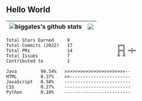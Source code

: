 ## Hello World

| <img align="center" src="https://github-readme-stats.vercel.app/api?username=biggates&count_private=true&show_icons=true&hide=issues,contribs&hide_border=true&cache_seconds=86400" alt="biggates's github stats" /> | <img align="center" src="https://github-readme-stats.vercel.app/api/top-langs/?username=biggates&count_private=true&layout=compact&hide_border=true&cache_seconds=86400" /> |
| ------------- | ------------- |

<!--START_SECTION:stats-->

```text
Total Stars Earned     9                 
Total Commits (2022)   17                 ╔═╗    
Total PRs              14                 ╠═╣ ═╬═
Total Issues           7                  ╩ ╩    
Contributed to         1                 
```

<!--END_SECTION:stats-->

<!--START_SECTION:stats:langs-->

```text
Java         90.54%   >>>>>>>>>>>>>>>>>>>>>>>--
HTML         8.37%    >>-----------------------
JavaScript   0.58%    -------------------------
CSS          0.27%    -------------------------
Python       0.10%    -------------------------
```

<!--END_SECTION:stats:langs-->
